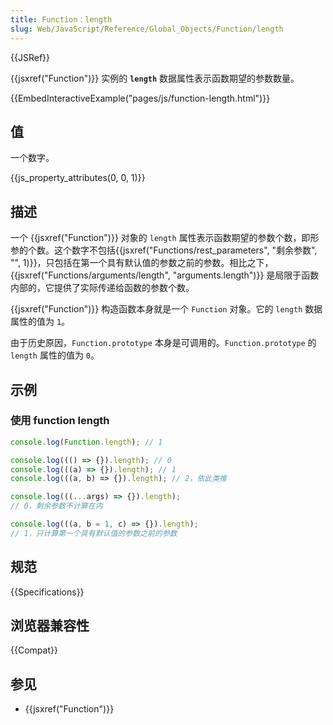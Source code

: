 ```yaml
---
title: Function：length
slug: Web/JavaScript/Reference/Global_Objects/Function/length
---
```


{{JSRef}}

{{jsxref("Function")}} 实例的 **`length`** 数据属性表示函数期望的参数数量。

{{EmbedInteractiveExample("pages/js/function-length.html")}}

## 值

一个数字。

{{js_property_attributes(0, 0, 1)}}

## 描述

一个 {{jsxref("Function")}} 对象的 `length` 属性表示函数期望的参数个数，即形参的个数。这个数字不包括{{jsxref("Functions/rest_parameters", "剩余参数", "", 1)}}，只包括在第一个具有默认值的参数之前的参数。相比之下，{{jsxref("Functions/arguments/length", "arguments.length")}} 是局限于函数内部的，它提供了实际传递给函数的参数个数。

{{jsxref("Function")}} 构造函数本身就是一个 `Function` 对象。它的 `length` 数据属性的值为 `1`。

由于历史原因，`Function.prototype` 本身是可调用的。`Function.prototype` 的 `length` 属性的值为 `0`。

## 示例

### 使用 function length

```js
console.log(Function.length); // 1

console.log((() => {}).length); // 0
console.log(((a) => {}).length); // 1
console.log(((a, b) => {}).length); // 2，依此类推

console.log(((...args) => {}).length);
// 0，剩余参数不计算在内

console.log(((a, b = 1, c) => {}).length);
// 1，只计算第一个具有默认值的参数之前的参数
```

## 规范

{{Specifications}}

## 浏览器兼容性

{{Compat}}

## 参见

- {{jsxref("Function")}}
